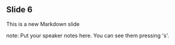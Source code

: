 ##  Slide 6

This is a new Markdown slide

note:
    Put your speaker notes here.
    You can see them pressing 's'.
